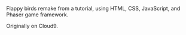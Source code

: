 Flappy birds remake from a tutorial, using HTML, CSS, JavaScript, and Phaser game framework.

Originally on Cloud9.